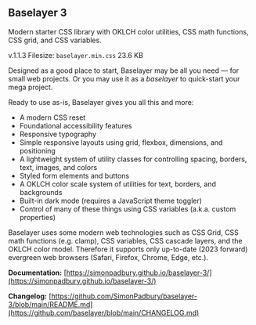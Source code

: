 ## Baselayer 3

Modern starter CSS library with OKLCH color utilities, CSS math functions, CSS grid, and CSS variables.

v.1.1.3
Filesize: `baselayer.min.css` 23.6 KB

Designed as a good place to start, Baselayer may be all you need — for small web projects. Or you may use it as a _baselayer_ to quick-start your mega project.

Ready to use as-is, Baselayer gives you all this and more:

* A modern CSS reset
* Foundational accessibility features
* Responsive typography
* Simple responsive layouts using grid, flexbox, dimensions, and positioning
* A lightweight system of utility classes for controlling spacing, borders, text, images, and colors
* Styled form elements and buttons
* A OKLCH color scale system of utilities for text, borders, and backgrounds
* Built-in dark mode (requires a JavaScript theme toggler)
* Control of many of these things using CSS variables (a.k.a. custom properties)

Baselayer uses some modern web technologies such as CSS Grid, CSS math functions (e.g. clamp), CSS variables, CSS cascade layers, and the OKLCH color model. Therefore it supports only up-to-date (2023 forward) evergreen web browsers (Safari, Firefox, Chrome, Edge, etc.).

**Documentation:** [https://simonpadbury.github.io/baselayer-3/](https://simonpadbury.github.io/baselayer-3/)

**Changelog:** [https://github.com/SimonPadbury/baselayer-3/blob/main/README.md](https://github.com/baselayer/blob/main/CHANGELOG.md)